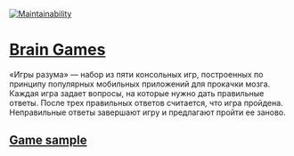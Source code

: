 [![Maintainability](https://api.codeclimate.com/v1/badges/a99a88d28ad37a79dbf6/maintainability)](https://codeclimate.com/github/AlexeyBritvin/Hexlet.frontend-project-lvl1/maintainability)

# [Brain Games](https://ru.hexlet.io/professions/frontend/projects/44)

«Игры разума» — набор из пяти консольных игр, построенных по принципу популярных мобильных приложений для прокачки мозга. Каждая игра задает вопросы, на которые нужно дать правильные ответы. После трех правильных ответов считается, что игра пройдена. Неправильные ответы завершают игру и предлагают пройти ее заново.

## [Game sample](https://asciinema.org/a/fQWZYSrq5rvC1peraWaaVyjbE)
